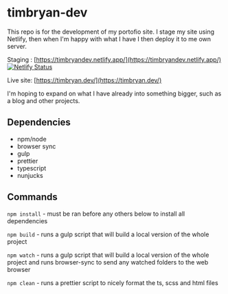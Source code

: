 # timbryan-dev

This repo is for the development of my portofio site. I stage my site using Netlify, then when I'm happy with what I have I then deploy it to me own server.

Staging  : [https://timbryandev.netlify.app/](https://timbryandev.netlify.app/) [![Netlify Status](https://api.netlify.com/api/v1/badges/a45aceb2-eda4-45de-a576-99d08aeeb1a6/deploy-status)](https://app.netlify.com/sites/timbryandev/deploys)

Live site: [https://timbryan.dev/](https://timbryan.dev/)

I'm hoping to expand on what I have already into something bigger, such as a blog and other projects.

## Dependencies

- npm/node
- browser sync
- gulp
- prettier
- typescript
- nunjucks

## Commands

`npm install` - must be ran before any others below to install all dependencies

`npm build` - runs a gulp script that will build a local version of the whole project

`npm watch` - runs a gulp script that will build a local version of the whole project and runs browser-sync to send any watched folders to the web browser

`npm clean` - runs a prettier script to nicely format the ts, scss and html files
